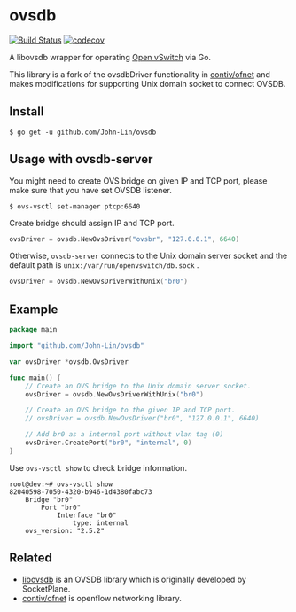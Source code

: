 # ovsdb
[![Build Status](https://api.travis-ci.org/hwchiu/ovsdb.svg?branch=add_travis)](https://travis-ci.org/hwchiu/ovsdb)
[![codecov](https://codecov.io/gh/hwchiu/ovsdb/branch/add_travis/graph/badge.svg)](https://codecov.io/gh/hwchiu/ovsdb)

A libovsdb wrapper for operating [Open vSwitch](http://openvswitch.org/) via Go.

This library is a fork of the ovsdbDriver functionality in [contiv/ofnet](https://github.com/contiv/ofnet) and makes modifications for supporting Unix domain socket to connect OVSDB.

## Install 

```
$ go get -u github.com/John-Lin/ovsdb
```

## Usage with ovsdb-server

You might need to create OVS bridge on given IP and TCP port, please make sure that you have set OVSDB listener.

```
$ ovs-vsctl set-manager ptcp:6640
```

Create bridge should assign IP and TCP port.

```go
ovsDriver = ovsdb.NewOvsDriver("ovsbr", "127.0.0.1", 6640)
```

Otherwise, `ovsdb-server` connects to the Unix domain server socket and the default path is `unix:/var/run/openvswitch/db.sock` .

```go
ovsDriver = ovsdb.NewOvsDriverWithUnix("br0")
```

## Example
```go
package main

import "github.com/John-Lin/ovsdb"

var ovsDriver *ovsdb.OvsDriver

func main() {
    // Create an OVS bridge to the Unix domain server socket.
    ovsDriver = ovsdb.NewOvsDriverWithUnix("br0")

    // Create an OVS bridge to the given IP and TCP port.
    // ovsDriver = ovsdb.NewOvsDriver("br0", "127.0.0.1", 6640)

    // Add br0 as a internal port without vlan tag (0)
    ovsDriver.CreatePort("br0", "internal", 0)
}
```

Use `ovs-vsctl show` to check bridge information.

```
root@dev:~# ovs-vsctl show
82040598-7050-4320-b946-1d4380fabc73
    Bridge "br0"
        Port "br0"
            Interface "br0"
                type: internal
    ovs_version: "2.5.2"
```

## Related
- [libovsdb](https://github.com/socketplane/libovsdb) is an OVSDB library which is originally developed by SocketPlane.
- [contiv/ofnet](https://github.com/contiv/ofnet) is openflow networking library.



